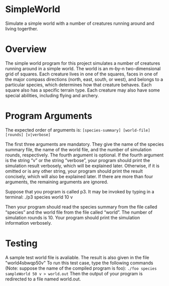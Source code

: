 # SimpleWorld
Simulate a simple world with a number of creatures running around and living togerther.
# Overview
The simple world program for this project simulates a number of creatures running around in a simple world. The world is an m-by-n two-dimensional grid of squares. Each creature lives in one of the squares, faces in one of the major compass directions (north, east, south, or west), and belongs to a particular species, which determines how that creature behaves. Each square also has a specific terrain type. Each creature may also have some special abilities, including flying and archery. 
# Program Arguments
The expected order of arguments is: 
```[species-summary] [world-file] [rounds] [v|verbose] ```

The first three arguments are mandatory. They give the name of the species summary file, the name of the world file, and the number of simulation rounds, respectively. The fourth argument is optional. If the fourth argument is the string “v” or the string “verbose”, your program should print the simulation result verbosely, which will be explained later. Otherwise, if it is omitted or is any other string, your program should print the result concisely, which will also be explained later. If there are more than four arguments, the remaining arguments are ignored.

Suppose that you program is called p3. It may be invoked by typing in a terminal: 
./p3 species world 10 v 

Then your program should read the species summary from the file called “species” and the world file from the file called “world”. The number of simulation rounds is 10. Your program should print the simulation information verbosely.

# Testing
A sample test world file is avaliable. The result is also given in the file "world4sbwqp50v"
To run this test case, type the following commands (Note: suppose the name of the compiled program is foo):
``` ./foo species sampleWorld 50 v > world.out ```
Then the output of your program is redirected to a file named world.out.
